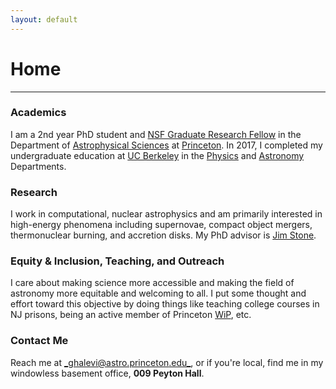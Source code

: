 ```yaml
---
layout: default
---
```

# Home
---

### Academics
I am a 2nd year PhD student and [NSF Graduate Research Fellow](https://www.nsfgrfp.org/) in the Department of [Astrophysical Sciences](https://web.astro.princeton.edu) at [Princeton](http://princeton.edu). In 2017, I completed my undergraduate education at [UC Berkeley](http://berkeley.edu) in the [Physics](http://physics.berkeley.edu) and [Astronomy](https://astro.berkeley.edu) Departments.

### Research
I work in computational, nuclear astrophysics and am primarily interested in high-energy phenomena including supernovae, compact object mergers, thermonuclear burning, and accretion disks. My PhD advisor is [Jim Stone](https://www.astro.princeton.edu/~jstone/). 

### Equity & Inclusion, Teaching, and Outreach
I care about making science more accessible and making the field of astronomy more equitable and welcoming to all. I put some thought and effort toward this objective by doing things like teaching college courses in NJ prisons, being an active member of Princeton [WiP](https://wip.princeton.edu/), etc.

### Contact Me
Reach me at [_ghalevi@astro.princeton.edu_](mailto:ghalevi@astro.princeton.edu), or if you're local, find me in my windowless basement office, **009 Peyton Hall**. 
